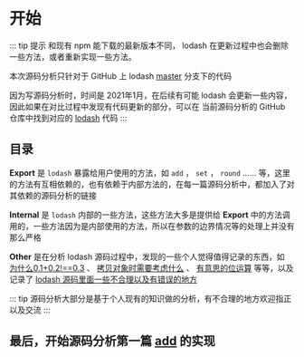 # 开始

::: tip 提示
和现有 npm 能下载的最新版本不同， lodash 在更新过程中也会删除一些方法，或者重新实现一些方法。

本次源码分析只针对于 GitHub 上 lodash [master](https://github.com/lodash/lodash) 分支下的代码

因为写源码分析时，时间是 2021年1月，在后续有可能 lodash 会更新一些内容，因此如果在对比过程中发现有代码更新的部分，可以在 当前源码分析的 GitHub 仓库中找到对应的 [lodash](https://github.com/Underglaze-Blue/lodash-analysis/tree/main/lodash) 代码
:::

## 目录

**Export** 是 `lodash` 暴露给用户使用的方法，如 `add` ， `set` ， `round` …… 等，这里的方法有互相依赖的，也有依赖于内部方法的，在每一篇源码分析中，都加入了对其依赖的源码分析的链接

**Internal** 是 `lodash` 内部的一些方法，这些方法大多是提供给 **Export** 中的方法调用的，一些方法因为是内部使用的方法，所以在参数的边界情况等的处理上并没有那么严格

**Other** 是在分析 lodash 源码过程中，发现的一些个人觉得值得记录的东西，如 [为什么0.1+0.2!==0.3](../other/0.1+0.2.md) 、 [拷贝对象时需要考虑什么](../other/CircularReferences.md) 、 [有意思的位运算](../other/bit0peration.md) 等等，以及记录了 [lodash 源码里面一些不合理以及有错误的地方](../other/question.md)

::: tip
源码分析大部分是基于个人现有的知识做的分析，有不合理的地方欢迎指正以及交流
:::

## 最后，开始源码分析第一篇 [add](../export/add.md) 的实现
